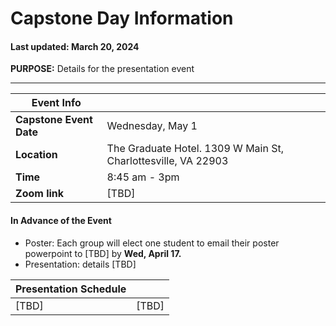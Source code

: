 # Capstone Day Information
#### Last updated: March 20, 2024

**PURPOSE:** Details for the presentation event
 
---

| Event Info   |   | 
|---|---|
| **Capstone Event Date**   |  Wednesday, May 1 | 
| **Location**   |  The Graduate Hotel. 1309 W Main St, Charlottesville, VA 22903 | 
| **Time**  |  8:45 am - 3pm |
| **Zoom link**  |  [TBD] |


#### In Advance of the Event

- Poster: Each group will elect one student to email their poster powerpoint to [TBD] by **Wed, April 17.**
- Presentation: details [TBD]



| Presentation Schedule  |   | 
|---|---|
| [TBD] |  [TBD] |


